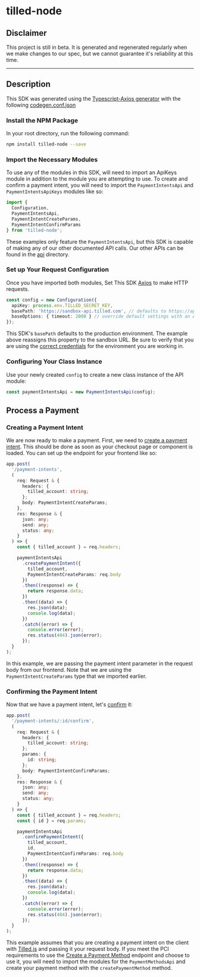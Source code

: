 # tilled-node

## Disclaimer

This project is still in beta. It is generated and regenerated regularly when we make changes to our spec, but we cannot guarantee it's reliability at this time.

---

## Description

This SDK was generated using the [Typescript-Axios generator](https://openapi-generator.tech/docs/generators/typescript-axios) with the following [codegen.conf.json](codegen.conf.json)

### Install the NPM Package

In your root directory, run the following command:

```bash
npm install tilled-node --save
```

### Import the Necessary Modules

To use any of the modules in this SDK, will need to import an ApiKeys module in addition to the module you are attempting to use. To create and confirm a payment intent, you will need to import the `PaymentIntentsApi` and `PaymentIntentsApiKeys` modules like so:

```typescript
import {
  Configuration,
  PaymentIntentsApi,
  PaymentIntentCreateParams,
  PaymentIntentConfirmParams
} from 'tilled-node';
```

These examples only feature the `PaymentIntentsApi`, but this SDK is capable of making any of our other documented API calls. Our other APIs can be found in the [api](https://github.com/gettilled/tilled-node/tree/main/docs) directory.

### Set up Your Request Configuration

Once you have imported both modules, Set This SDK [Axios](https://axios-http.com/docs/intro) to make HTTP requests.

```typescript
const config = new Configuration({
  apiKey: process.env.TILLED_SECRET_KEY,
  basePath: 'https://sandbox-api.tilled.com', // defaults to https://api.tilled.com
  baseOptions: { timeout: 2000 } // override default settings with an Axios config
});
```

This SDK's `basePath` defaults to the production environment. The example above reassigns this property to the sandbox URL. Be sure to verify that you are using the [correct credentials](https://tilledpartners.zendesk.com/hc/en-us/articles/15020919691156-Are-my-credentials-for-sandbox-the-same-as-for-production-) for the environment you are working in.

### Configuring Your Class Instance

Use your newly created `config` to create a new class instance of the API module:

```typescript
const paymentIntentsApi = new PaymentIntentsApi(config);
```

## Process a Payment

### Creating a Payment Intent

We are now ready to make a payment. First, we need to [create a payment intent](https://docs.tilled.com/api#tag/PaymentIntents/operation/CreatePaymentIntent). This should be done as soon as your checkout page or component is loaded. You can set up the endpoint for your frontend like so:

```typescript
app.post(
  '/payment-intents',
  (
    req: Request & {
      headers: {
        tilled_account: string;
      };
      body: PaymentIntentCreateParams;
    },
    res: Response & {
      json: any;
      send: any;
      status: any;
    }
  ) => {
    const { tilled_account } = req.headers;

    paymentIntentsApi
      .createPaymentIntent({
        tilled_account,
        PaymentIntentCreateParams: req.body
      })
      .then((response) => {
        return response.data;
      })
      .then((data) => {
        res.json(data);
        console.log(data);
      })
      .catch((error) => {
        console.error(error);
        res.status(404).json(error);
      });
  }
);
```

In this example, we are passing the payment intent parameter in the request body from our frontend. Note that we are using the `PaymentIntentCreateParams` type that we imported earlier.

### Confirming the Payment Intent

Now that we have a payment intent, let's [confirm](https://docs.tilled.com/api#tag/PaymentIntents/operation/ConfirmPaymentIntent) it:

```typescript
app.post(
  '/payment-intents/:id/confirm',
  (
    req: Request & {
      headers: {
        tilled_account: string;
      };
      params: {
        id: string;
      };
      body: PaymentIntentConfirmParams;
    },
    res: Response & {
      json: any;
      send: any;
      status: any;
    }
  ) => {
    const { tilled_account } = req.headers;
    const { id } = req.params;

    paymentIntentsApi
      .confirmPaymentIntent({
        tilled_account,
        id,
        PaymentIntentConfirmParams: req.body
      })
      .then((response) => {
        return response.data;
      })
      .then((data) => {
        res.json(data);
        console.log(data);
      })
      .catch((error) => {
        console.error(error);
        res.status(404).json(error);
      });
  }
);
```

This example assumes that you are creating a payment intent on the client with [Tilled.js](https://docs.tilled.com/docs/payment-methods/tilledjs/) and passing it your request body. If you meet the PCI requirements to use the [Create a Payment Method](https://docs.tilled.com/api/#tag/PaymentMethods/operation/CreatePaymentMethod) endpoint and choose to use it, you will need to import the modules for the `PaymentMethodsApi` and create your payment method with the `createPaymentMethod` method.
